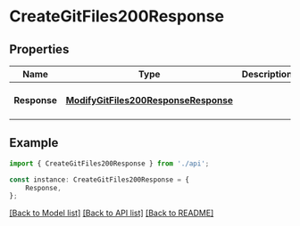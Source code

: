 # CreateGitFiles200Response


## Properties

Name | Type | Description | Notes
------------ | ------------- | ------------- | -------------
**Response** | [**ModifyGitFiles200ResponseResponse**](ModifyGitFiles200ResponseResponse.md) |  | [optional] [default to undefined]

## Example

```typescript
import { CreateGitFiles200Response } from './api';

const instance: CreateGitFiles200Response = {
    Response,
};
```

[[Back to Model list]](../README.md#documentation-for-models) [[Back to API list]](../README.md#documentation-for-api-endpoints) [[Back to README]](../README.md)
